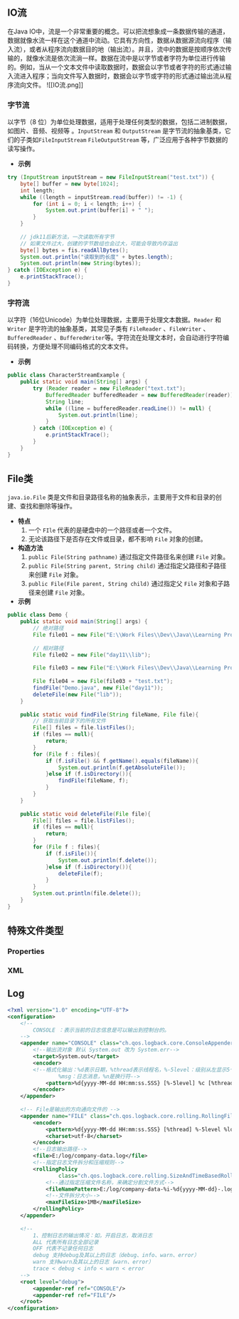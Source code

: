 ## IO流
在Java IO中，流是一个非常重要的概念。可以把流想象成一条数据传输的通道，数据就像水流一样在这个通道中流动。它具有方向性，数据从数据源流向程序（输入流），或者从程序流向数据目的地（输出流）。并且，流中的数据是按顺序依次传输的，就像水流是依次流淌一样。数据在流中是以字节或者字符为单位进行传输的。例如，当从一个文本文件中读取数据时，数据会以字节或者字符的形式通过输入流进入程序；当向文件写入数据时，数据会以字节或字符的形式通过输出流从程序流向文件。
![[IO流.png]]
### 字节流
以字节（8 位）为单位处理数据，适用于处理任何类型的数据，包括二进制数据，如图片、音频、视频等 。`InputStream` 和 `OutputStream` 是字节流的抽象基类，它们的子类如`FileInputStream` `FileOutputStream` 等，广泛应用于各种字节数据的读写操作。
- **示例**
```java
try (InputStream inputStream = new FileInputStream("test.txt")) {
	byte[] buffer = new byte[1024];
	int length;
	while ((length = inputStream.read(buffer)) != -1) {
		for (int i = 0; i < length; i++) {
			System.out.print(buffer[i] + " ");
		}
	}
	
	// jdk11后新方法，一次读取所有字节  
	// 如果文件过大，创建的字节数组也会过大，可能会导致内存溢出  
	byte[] bytes = fis.readAllBytes();  
	System.out.println("读取到的长度" + bytes.length);  
	System.out.println(new String(bytes));
} catch (IOException e) {
	e.printStackTrace();
}
```
### 字符流
以字符（16位Unicode）为单位处理数据，主要用于处理文本数据。`Reader` 和 `Writer` 是字符流的抽象基类，其常见子类有 `FileReader` 、`FileWriter` 、`BufferedReader` 、`BufferedWriter`等。字符流在处理文本时，会自动进行字符编码转换，方便处理不同编码格式的文本文件。
- **示例**
```java
public class CharacterStreamExample {
    public static void main(String[] args) {
        try (Reader reader = new FileReader("text.txt");
            BufferedReader bufferedReader = new BufferedReader(reader)) {
            String line;
            while ((line = bufferedReader.readLine()) != null) {
                System.out.println(line);
            }
        } catch (IOException e) {
            e.printStackTrace();
        }
    }
}
```

## File类
`java.io.File` 类是文件和目录路径名称的抽象表示，主要用于文件和目录的创建、查找和删除等操作。
- **特点**
	1. 一个 `FIle` 代表的是硬盘中的一个路径或者一个文件。
	2. 无论该路径下是否存在文件或目录，都不影响 `File` 对象的创建。
- **构造方法**
	1. `public File(String pathname)` 通过指定文件路径名来创建 `File` 对象。
	2. `public File(String parent, String child)` 通过指定父路径和子路径来创建 `File` 对象。
	3. `public File(File parent, String child)` 通过指定父 `File` 对象和子路径来创建 `File` 对象。
- **示例**
```java
public class Demo {  
    public static void main(String[] args) {  
        // 绝对路径    
		File file01 = new File("E:\\Work Files\\Dev\\Java\\Learning Projects\\JavaSE_Advance\\day11\\lib");  
		
        // 相对路径    
		File file02 = new File("day11\\lib");  
		
        File file03 = new File("E:\\Work Files\\Dev\\Java\\Learning Projects\\JavaSE_Advance\\day11\\" + "lib");  
        
        File file04 = new File(file03 + "test.txt");  
        findFile("Demo.java", new File("day11"));  
        deleteFile(new File("lib"));  
    } 
     
    public static void findFile(String fileName, File file){  
	    // 获取当前目录下的所有文件
        File[] files = file.listFiles();  
        if (files == null){  
            return;  
        }  
        for (File f : files){  
            if (f.isFile() && f.getName().equals(fileName)){  
                System.out.println(f.getAbsoluteFile());  
            }else if (f.isDirectory()){  
                findFile(fileName, f);  
            }  
        }  
    }  
  
    public static void deleteFile(File file){  
        File[] files = file.listFiles();  
        if (files == null){  
            return;  
        }  
        for (File f : files){  
            if (f.isFile()){  
                System.out.println(f.delete());  
            }else if (f.isDirectory()){  
                deleteFile(f);  
            }  
        }  
        System.out.println(file.delete());  
    }  
}
```

## 特殊文件类型
### Properties
### XML

## Log

```xml
<?xml version="1.0" encoding="UTF-8"?>  
<configuration>  
    <!--  
        CONSOLE ：表示当前的日志信息是可以输出到控制台的。  
    -->  
    <appender name="CONSOLE" class="ch.qos.logback.core.ConsoleAppender">  
        <!--输出流对象 默认 System.out 改为 System.err-->    
        <target>System.out</target>  
        <encoder>            
        <!--格式化输出：%d表示日期，%thread表示线程名，%-5level：级别从左显示5个字符宽度  
                %msg：日志消息，%n是换行符-->  
            <pattern>%d{yyyy-MM-dd HH:mm:ss.SSS} [%-5level] %c [%thread] : %msg%n</pattern>  
        </encoder>  
    </appender>  
    
    <!-- File是输出的方向通向文件的 -->  
    <appender name="FILE" class="ch.qos.logback.core.rolling.RollingFileAppender">  
        <encoder>  
            <pattern>%d{yyyy-MM-dd HH:mm:ss.SSS} [%thread] %-5level %logger{36} - %msg%n</pattern>  
            <charset>utf-8</charset>  
        </encoder>  
        <!--日志输出路径-->  
        <file>E:/log/company-data.log</file>  
        <!--指定日志文件拆分和压缩规则-->  
        <rollingPolicy  
                class="ch.qos.logback.core.rolling.SizeAndTimeBasedRollingPolicy">  
            <!--通过指定压缩文件名称，来确定分割文件方式-->  
            <fileNamePattern>E:/log/company-data-%i-%d{yyyy-MM-dd}-.log.gz</fileNamePattern>  
            <!--文件拆分大小-->  
            <maxFileSize>1MB</maxFileSize>  
        </rollingPolicy>  
    </appender>  
    
    <!--  
        1、控制日志的输出情况：如，开启日志，取消日志  
        ALL 代表所有日志全部记录  
        OFF 代表不记录任何日志  
        debug 支持debug及其以上的日志（debug、info、warn、error）  
        warn 支持warn及其以上的日志（warn、error）  
        trace < debug < info < warn < error    
	-->    
	<root level="debug">  
        <appender-ref ref="CONSOLE"/>  
        <appender-ref ref="FILE"/>  
    </root>  
</configuration>
```
